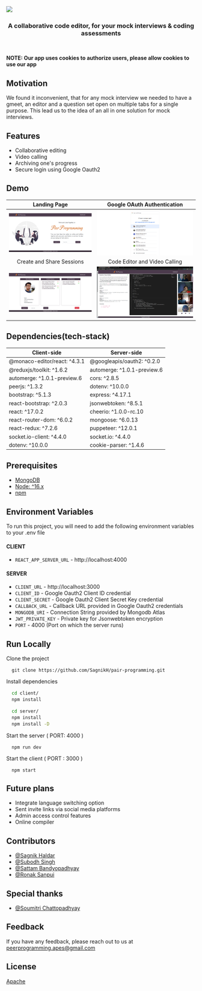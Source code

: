 
<img src="https://github.com/SagnikH/pair-programming/blob/master/logo.png" />

<h3 align= "center"> A collaborative code editor, for your mock interviews & coding assessments </h3>
</br>

**NOTE: Our app uses cookies to authorize users, please allow cookies to use our app**

## Motivation

We found it inconvenient, that for any mock interview we needed to have a gmeet, an editor and a question set open on multiple tabs for a single purpose. This lead us to the idea of an all in one solution for mock interviews.

## Features

- Collaborative editing
- Video calling
- Archiving one's progress
- Secure login using Google Oauth2

## Demo

Landing Page             |  Google OAuth Authentication
:-------------------------:|:-------------------------:
![](https://github.com/SagnikH/Peer-Programming/blob/master/Peer-programming%20Github%20Images/peer-1.png)  |  ![](https://github.com/SagnikH/Peer-Programming/blob/master/Peer-programming%20Github%20Images/peer-2.png)
Create and Share Sessions             |  Code Editor and Video Calling
![](https://github.com/SagnikH/Peer-Programming/blob/master/Peer-programming%20Github%20Images/peer-3.png)  |  ![](https://github.com/SagnikH/Peer-Programming/blob/master/Peer-programming%20Github%20Images/peer-4.jpeg)


## Dependencies(tech-stack)

Client-side | Server-side
--- | ---
@monaco-editor/react: ^4.3.1    | @googleapis/oauth2: ^0.2.0
@reduxjs/toolkit: ^1.6.2        | automerge: ^1.0.1-preview.6
automerge: ^1.0.1-preview.6     | cors: ^2.8.5
peerjs: ^1.3.2                  | dotenv: ^10.0.0
bootstrap: ^5.1.3               | express: ^4.17.1
react-bootstrap: ^2.0.3         | jsonwebtoken: ^8.5.1
react: ^17.0.2                  | cheerio: ^1.0.0-rc.10
react-router-dom: ^6.0.2        | mongoose: ^6.0.13
react-redux: ^7.2.6             | puppeteer: ^12.0.1
socket.io-client: ^4.4.0        | socket.io: ^4.4.0
dotenv: ^10.0.0                 | cookie-parser: ^1.4.6

## Prerequisites
- [MongoDB](https://docs.atlas.mongodb.com)
- [Node: ^16.x](https://nodejs.org/en)
- [npm](https://nodejs.org/en/download/package-manager)

## Environment Variables

To run this project, you will need to add the following environment variables to your .env file

#### CLIENT
- `REACT_APP_SERVER_URL` - http://localhost:4000

#### SERVER
- `CLIENT_URL` - http://localhost:3000
- `CLIENT_ID` - Google Oauth2 Client ID credential
- `CLIENT_SECRET` - Google Oauth2 Client Secret Key credential
- `CALLBACK_URL` - Callback URL provided in Google Oauth2 credentials
- `MONGODB_URI` - Connection String provided by Mongodb Atlas
- `JWT_PRIVATE_KEY` - Private key for Jsonwebtoken encryption
- `PORT` - 4000 (Port on which the server runs) 




## Run Locally

Clone the project

```
  git clone https://github.com/SagnikH/pair-programming.git
```

Install dependencies

```bash
  cd client/
  npm install
```
```bash
  cd server/
  npm install
  npm install -D
```

Start the server ( PORT: 4000 )

```
  npm run dev
```

Start the client ( PORT : 3000 )

```
  npm start
```

## Future plans
- Integrate language switching option
- Sent invite links via social media platforms
- Admin access control features
- Online compiler

## Contributors

- [@Sagnik Haldar](https://github.com/SagnikH)
- [@Subodh Singh](https://github.com/subodh0201)
- [@Sattam Bandyopadhyay](https://github.com/bsattam)
- [@Ronak Sanpui](https://github.com/SanpuiRonak)

## Special thanks
- [@Soumitri Chattopadhyay](https://github.com/soumitri2001)

## Feedback

If you have any feedback, please reach out to us at peerprogramming.apes@gmail.com


## License

[Apache](https://choosealicense.com/licenses/apache-2.0/)

